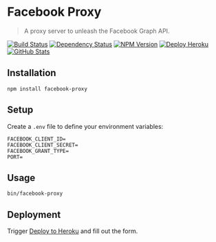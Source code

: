 Facebook Proxy
==============

> A proxy server to unleash the Facebook Graph API.

[![Build Status](https://img.shields.io/travis/redaxmedia/facebook-proxy.svg)](https://travis-ci.org/redaxmedia/facebook-proxy)
[![Dependency Status](https://gemnasium.com/badges/github.com/redaxmedia/facebook-proxy.svg)](https://gemnasium.com/github.com/redaxmedia/facebook-proxy)
[![NPM Version](https://img.shields.io/npm/v/facebook-proxy.svg)](https://www.npmjs.com/package/facebook-proxy)
[![Deploy Heroku](https://img.shields.io/badge/deploy-heroku-7056bf.svg)](https://heroku.com/deploy?template=https://github.com/redaxmedia/facebook-proxy)
[![GitHub Stats](https://img.shields.io/badge/github-stats-ff5500.svg)](http://githubstats.com/redaxmedia/facebook-proxy)


Installation
------------

```
npm install facebook-proxy
```


Setup
-----

Create a `.env` file to define your environment variables:

```
FACEBOOK_CLIENT_ID=
FACEBOOK_CLIENT_SECRET=
FACEBOOK_GRANT_TYPE=
PORT=
```


Usage
-----

```
bin/facebook-proxy
```


Deployment
----------

Trigger [Deploy to Heroku](https://heroku.com/deploy?template=https://github.com/redaxmedia/facebook-proxy) and fill out the form.